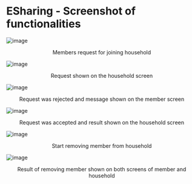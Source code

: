 # ESharing - Screenshot of functionalities

![image](https://user-images.githubusercontent.com/9379521/166304458-84d2c36b-d846-4ecb-945b-ed0f8d85bdad.png)

<p align = "center">
Members request for joining household
</p>

![image](https://user-images.githubusercontent.com/9379521/166304630-0a45794a-266f-4bef-bf34-ab33b0fe930b.png)
  
<p align = "center">
Request shown on the household screen 
</p>

![image](https://user-images.githubusercontent.com/9379521/166304737-53adf8bd-1a52-4942-afec-448e1896a901.png)

<p align = "center">
Request was rejected and message shown on the member screen 
</p>

![image](https://user-images.githubusercontent.com/9379521/166304940-af66ec4e-f38d-4898-8fe3-b35fabd344ad.png)
  
<p align = "center">
Request was accepted and result shown on the household screen 
</p>

![image](https://user-images.githubusercontent.com/9379521/166305002-20fd82aa-6c0b-4e24-90b7-d025cb3af027.png)

<p align = "center">
Start removing member from household
</p>

![image](https://user-images.githubusercontent.com/9379521/166305093-0ddea14c-6dd8-4717-92f5-6510897f0faf.png)

<p align = "center">
Result of removing member shown on both screens of member and household
</p>

